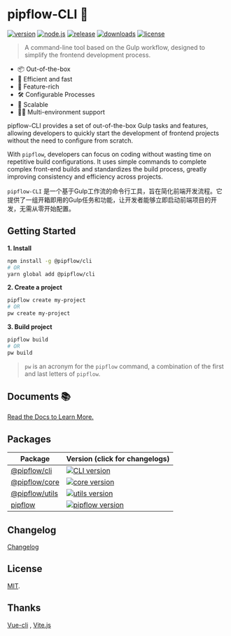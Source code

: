 # pipflow-CLI 🥤

[![version](https://img.shields.io/npm/v/%40pipflow%2Fcli?style=flat-square&logo=npm)](https://www.npmjs.com/package/@pipflow/cli)
[![node.js](https://img.shields.io/node/v/%40pipflow%2Fcli?style=flat-square&logo=nodedotjs)](https://nodejs.org/en/about/releases/)
[![release](https://img.shields.io/github/actions/workflow/status/meqn/pipflow-cli/release.yml?style=flat-square)](https://github.com/Meqn/pipflow-cli/releases)
[![downloads](https://img.shields.io/npm/dm/%40pipflow%2Fcli?style=flat-square)](https://www.npmjs.com/package/@pipflow/cli)
[![license](https://img.shields.io/npm/l/%40pipflow%2Fcli?style=flat-square)](https://github.com/Meqn/pipflow-cli)

> A command-line tool based on the Gulp workflow, designed to simplify the frontend development process.  


- 📦 Out-of-the-box
- 🚀 Efficient and fast
- 🎨 Feature-rich
- 🛠 Configurable Processes
- 🔗 Scalable
- 🏳️‍🌈 Multi-environment support


pipflow-CLI provides a set of out-of-the-box Gulp tasks and features, allowing developers to quickly start the development of frontend projects without the need to configure from scratch.

With `pipflow`, developers can focus on coding without wasting time on repetitive build configurations. It uses simple commands to complete complex front-end builds and standardizes the build process, greatly improving consistency and efficiency across projects.


`pipflow-CLI` 是一个基于Gulp工作流的命令行工具，旨在简化前端开发流程。它提供了一组开箱即用的Gulp任务和功能，让开发者能够立即启动前端项目的开发，无需从零开始配置。


## Getting Started

**1. Install**

```bash
npm install -g @pipflow/cli
# OR
yarn global add @pipflow/cli
```

**2. Create a project**

```bash
pipflow create my-project
# OR
pw create my-project
```

**3. Build project**
```bash
pipflow build
# OR
pw build
```

> `pw` is an acronym for the `pipflow` command, a combination of the first and last letters of `pipflow`.



## Documents 📚

[Read the Docs to Learn More.](https://pipflow.mengqing.org/guide/cli.html)



## Packages

| Package                                                                     | Version (click for changelogs)                                                                                                                               |
| --------------------------------------------------------------------------- | :----------------------------------------------------------------------------------------------------------------------------------------------------------- |
| [@pipflow/cli](https://github.com/Meqn/pipflow-cli)                         | [![CLI version](https://img.shields.io/npm/v/%40pipflow%2Fcli?style=flat-square)](https://github.com/Meqn/pipflow-cli/blob/main/CHANGELOG.md)                |
| [@pipflow/core](https://github.com/Meqn/pipFlow/tree/main/packages/core/)   | [![core version](https://img.shields.io/npm/v/%40pipflow%2Fcore?style=flat-square)](https://github.com/Meqn/pipFlow/blob/main/packages/core/CHANGELOG.md)    |
| [@pipflow/utils](https://github.com/Meqn/pipFlow/tree/main/packages/utils/) | [![utils version](https://img.shields.io/npm/v/%40pipflow%2Futils?style=flat-square)](https://github.com/Meqn/pipFlow/blob/main/packages/utils/CHANGELOG.md) |
| [pipflow](https://github.com/Meqn/pipFlow/tree/main/packages/main/)         | [![pipflow version](https://img.shields.io/npm/v/pipflow?style=flat-square)](https://github.com/Meqn/pipFlow/blob/main/packages/main/CHANGELOG.md)           |



## Changelog

[Changelog](https://github.com/Meqn/pipflow-cli/blob/main/CHANGELOG.md)


## License

[MIT](LICENSE).


## Thanks

[Vue-cli](https://cli.vuejs.org/) , [Vite.js](https://vitejs.dev/)
